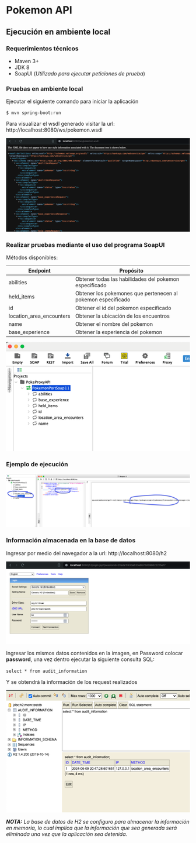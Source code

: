 # Pokemon API

## Ejecución en ambiente local

### Requerimientos técnicos

- Maven 3+
- JDK 8
- SoapUI (_Utilizado para ejecutar peticiones de prueba_)

### Pruebas en ambiente local

Ejecutar el siguiente comando para iniciar la aplicación
```shell
$ mvn spring-boot:run
```

Para visualizar el wsdl generado visitar la url: http://localhost:8080/ws/pokemon.wsdl

![img.png](documentacion/wsdl.png)

### Realizar pruebas mediante el uso del programa SoapUI 

Métodos disponibles:

|Endpoint| Propósito                                                    |
|----------|--------------------------------------------------------------|
|abilities| Obtener todas las habilidades del pokemon especificado       |
|held_items| Obtener los pokemones que pertenecen al pokemon especificado |
|id| Obtener el id del pokemon especificado                       |
|location_area_encounters| Obtener la ubicación de los encuentros                       |
|name| Obtener el nombre del pokemon                                |
|base_experience| Obtener la experiencia del pokemon                           |

![img.png](documentacion/SoapUI.png)

### Ejemplo de ejecución

![img.png](documentacion/EjemploEjecucion.png)

### Información almacenada en la base de datos

Ingresar por medio del navegador a la url: http://localhost:8080/h2

![img.png](documentacion/H2Login.png)

Ingresar los mismos datos contenidos en la imagen, en Password colocar **password**, una vez dentro ejecutar la siguiente consulta SQL:

`select * from audit_information`

Y se obtendrá la información de los request realizados

![img.png](documentacion/H2Query.png)

_**NOTA:** La base de datos de H2 se configuro para almacenar la información en memoria, lo cual implica que la información que sea generada será eliminada una vez que la aplicación sea detenida._